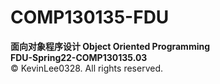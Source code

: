 # COMP130135-FDU
**面向对象程序设计 Object Oriented Programming**  
**FDU-Spring22-COMP130135.03**  
© KevinLee0328. All rights reserved.
